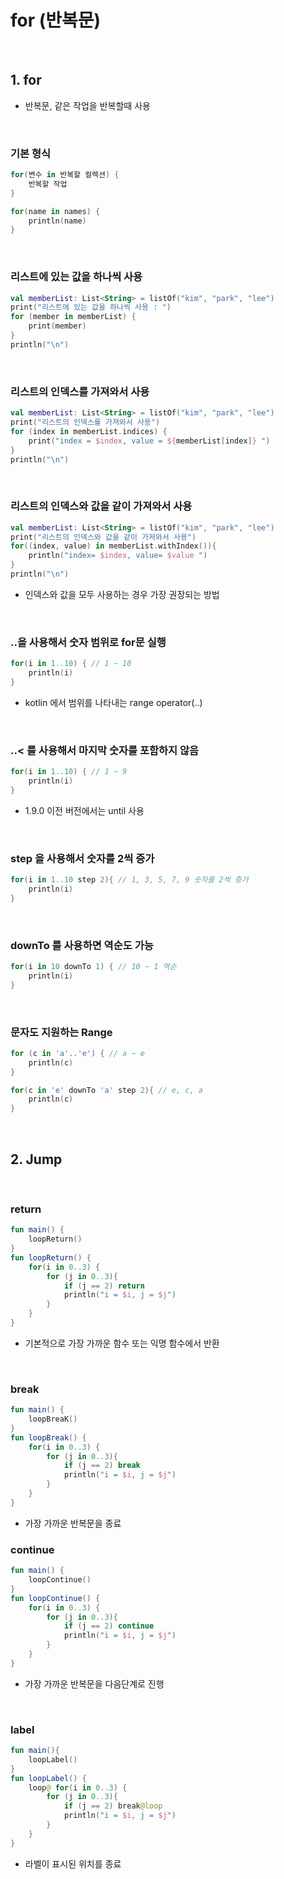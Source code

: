 # for (반복문)

<br>

## 1. for
* 반복문, 같은 작업을 반복할때 사용

<br>

### 기본 형식
```kotlin
for(변수 in 반복할 컬렉션) {
    반복할 작업
}
```
```kotlin
for(name in names) {
    println(name)
}
```
<br>

### 리스트에 있는 값을 하나씩 사용

```kotlin
val memberList: List<String> = listOf("kim", "park", "lee")
print("리스트에 있는 값을 하나씩 사용 : ")
for (member in memberList) {
    print(member)
}
println("\n")
```

<br>

### 리스트의 인덱스를 가져와서 사용

```kotlin
val memberList: List<String> = listOf("kim", "park", "lee")
print("리스트의 인덱스를 가져와서 사용")
for (index in memberList.indices) {
    print("index = $index, value = ${memberList[index]} ")
}
println("\n")
```

<br>

### 리스트의 인덱스와 값을 같이 가져와서 사용
```kotlin
val memberList: List<String> = listOf("kim", "park", "lee")
print("리스트의 인덱스와 값을 같이 가져와서 사용")
for((index, value) in memberList.withIndex()){
    println("index= $index, value= $value ")
}
println("\n")
```
* 인덱스와 값을 모두 사용하는 경우 가장 권장되는 방법

<br>

### ..을 사용해서 숫자 범위로 for문 실행
```kotlin
for(i in 1..10) { // 1 ~ 10
    println(i)
}
```
* kotlin 에서 범위를 나타내는 range operator(..)

<br>

### ..< 를 사용해서 마지막 숫자를 포함하지 않음
```kotlin
for(i in 1..10) { // 1 ~ 9 
    println(i)
}
```
* 1.9.0 이전 버전에서는 until 사용

<br>

### step 을 사용해서 숫자를 2씩 증가
```kotlin
for(i in 1..10 step 2){ // 1, 3, 5, 7, 9 숫자를 2씩 증가
    println(i)
}
```

<br>

### downTo 를 사용하면 역순도 가능
```kotlin
for(i in 10 downTo 1) { // 10 ~ 1 역순
    println(i)
}
```

<br>

### 문자도 지원하는 Range
```kotlin
for (c in 'a'..'e') { // a ~ e
    println(c)
}   

for(c in 'e' downTo 'a' step 2){ // e, c, a
    println(c)
}
```

<br>

## 2. Jump

<br>

### return
```kotlin
fun main() {
    loopReturn()
}
fun loopReturn() {
    for(i in 0..3) {
        for (j in 0..3){
            if (j == 2) return
            println("i = $i, j = $j")
        }
    }
}
```
* 기본적으로 가장 가까운 함수 또는 익명 함수에서 반환

<br>

### break
```kotlin
fun main() {
    loopBreaK()
}
fun loopBreak() {
    for(i in 0..3) {
        for (j in 0..3){
            if (j == 2) break
            println("i = $i, j = $j")
        }
    }
}
```
* 가장 가까운 반복문을 종료

### continue
```kotlin
fun main() {
    loopContinue()
}
fun loopContinue() {
    for(i in 0..3) {
        for (j in 0..3){
            if (j == 2) continue
            println("i = $i, j = $j")
        }
    }
}
```
* 가장 가까운 반복문을 다음단계로 진행

<br>

### label
```kotlin
fun main(){
    loopLabel()
}
fun loopLabel() {
    loop@ for(i in 0..3) {
        for (j in 0..3){
            if (j == 2) break@loop
            println("i = $i, j = $j")
        }
    }
}
```
* 라벨이 표시된 위치를 종료